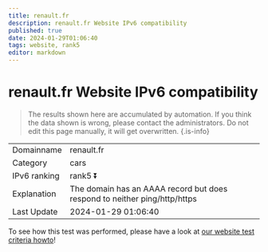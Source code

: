 ```yaml
---
title: renault.fr
description: renault.fr Website IPv6 compatibility
published: true
date: 2024-01-29T01:06:40
tags: website, rank5
editor: markdown
---
```


# renault.fr Website IPv6 compatibility

> The results shown here are accumulated by automation. If you think the data shown is wrong, please contact the administrators. 
> Do not edit this page manually, it will get overwritten.
{.is-info}


|   |   |
| - | - |
| Domainname | renault.fr
| Category | cars |
| IPv6 ranking | rank5 :arrow_double_down: |
| Explanation | The domain has an AAAA record but does respond to neither ping/http/https |
| Last Update | 2024-01-29 01:06:40 |

To see how this test was performed, please have a look at [our website test criteria howto](/howto/testcriteria/website)!

